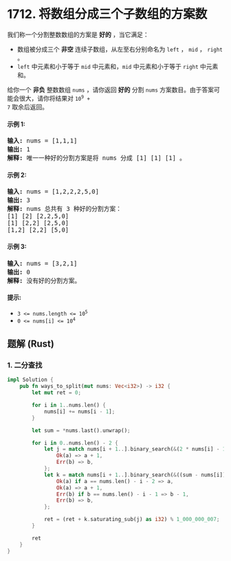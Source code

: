 # 1712. 将数组分成三个子数组的方案数
我们称一个分割整数数组的方案是 **好的** ，当它满足：
* 数组被分成三个 **非空** 连续子数组，从左至右分别命名为 `left` ， `mid` ， `right` 。
* `left` 中元素和小于等于 `mid` 中元素和，`mid` 中元素和小于等于 `right` 中元素和。

给你一个 **非负** 整数数组 `nums` ，请你返回 **好的** 分割 `nums` 方案数目。由于答案可能会很大，请你将结果对 <code>10<sup>9</sup> + 7</code> 取余后返回。

#### 示例 1:
<pre>
<strong>输入:</strong> nums = [1,1,1]
<strong>输出:</strong> 1
<strong>解释:</strong> 唯一一种好的分割方案是将 nums 分成 [1] [1] [1] 。
</pre>

#### 示例 2:
<pre>
<strong>输入:</strong> nums = [1,2,2,2,5,0]
<strong>输出:</strong> 3
<strong>解释:</strong> nums 总共有 3 种好的分割方案：
[1] [2] [2,2,5,0]
[1] [2,2] [2,5,0]
[1,2] [2,2] [5,0]
</pre>

#### 示例 3:
<pre>
<strong>输入:</strong> nums = [3,2,1]
<strong>输出:</strong> 0
<strong>解释:</strong> 没有好的分割方案。
</pre>

#### 提示:
* <code>3 <= nums.length <= 10<sup>5</sup></code>
* <code>0 <= nums[i] <= 10<sup>4</sup></code>

## 题解 (Rust)

### 1. 二分查找
```Rust
impl Solution {
    pub fn ways_to_split(mut nums: Vec<i32>) -> i32 {
        let mut ret = 0;

        for i in 1..nums.len() {
            nums[i] += nums[i - 1];
        }

        let sum = *nums.last().unwrap();

        for i in 0..nums.len() - 2 {
            let j = match nums[i + 1..].binary_search(&(2 * nums[i] - 1)) {
                Ok(a) => a + 1,
                Err(b) => b,
            };
            let k = match nums[i + 1..].binary_search(&((sum - nums[i]) / 2 + nums[i])) {
                Ok(a) if a == nums.len() - i - 2 => a,
                Ok(a) => a + 1,
                Err(b) if b == nums.len() - i - 1 => b - 1,
                Err(b) => b,
            };

            ret = (ret + k.saturating_sub(j) as i32) % 1_000_000_007;
        }

        ret
    }
}
```

